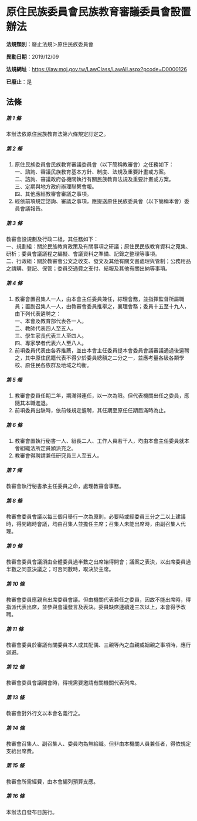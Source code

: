 # 原住民族委員會民族教育審議委員會設置辦法

**法規類別**：廢止法規＞原住民族委員會

**異動日期**：2019/12/09  

**法規網址**：https://law.moj.gov.tw/LawClass/LawAll.aspx?pcode=D0000126

**已廢止**：是



## 法條
##### 第 1 條
本辦法依原住民族教育法第六條規定訂定之。

##### 第 2 條
1. 原住民族委員會民族教育審議委員會（以下簡稱教審會）之任務如下：  
一、諮詢、審議民族教育基本方針、制度、法規及重要計畫或方案。  
二、諮詢、審議政府各機關執行有關民族教育法規及重要計畫或方案。  
三、定期與地方政府辦理聯繫會報。  
四、其他應經教審會審議之事項。
1. 經依前項規定諮詢、審議之事項，應提送原住民族委員會（以下簡稱本會）委員會議報告。

##### 第 3 條
教審會設規劃及行政二組，其任務如下：  
一、規劃組：關於民族教育政策及有關事項之研議；原住民民族教育資料之蒐集、研析；委員會議議程之編擬、會議資料之準備、記錄之整理等事項。  
二、行政組：關於教審會公文之收支、發文及其他有關文書處理與管制；公務用品之請購、登記、保管；委員交通費之支付、結報及其他有關出納等事項。  

##### 第 4 條
1. 教審會置召集人一人，由本會主任委員兼任，綜理會務，並指揮監督所屬職員；置副召集人一人，由教審會委員推舉之，襄理會務；委員十五至十九人，由下列代表遴聘之：  
一、本會及教育部代表各一人。  
二、教師代表四人至五人。  
三、學生家長代表三人至四人。  
四、專家學者代表六人至八人。
1. 前項委員代表由各界推薦，並由本會主任委員提本會委員會議審議通過後遴聘之，其中原住民籍代表不得少於委員總額之二分之一，並應考量各級各類學校、原住民各族群及地域之均衡。

##### 第 5 條
1. 教審會委員任期二年，期滿得連任，以一次為限。但代表機關出任之委員，應隨其本職進退。
1. 前項委員出缺時，依前條規定遴聘，其任期至原任任期屆滿時為止。

##### 第 6 條
1. 教審會置執行秘書一人、組長二人、工作人員若干人，均由本會主任委員就本會組織法所定員額派充之。
1. 教審會得聘請兼任研究員三人至五人。

##### 第 7 條
教審會執行秘書承主任委員之命，處理教審會事務。

##### 第 8 條
教審會委員會議以每三個月舉行一次為原則，必要時或經委員三分之二以上建議時，得開臨時會議，均由召集人並擔任主席；召集人未能出席時，由副召集人代理。

##### 第 9 條
教審會委員會議須由全體委員過半數之出席始得開會；議案之表決，以出席委員過半數之同意決議之；可否同數時，取決於主席。

##### 第 10 條
教審會委員應親自出席委員會議。但由機關代表兼任之委員，因故不能出席時，得指派代表出席，並參與會議發言及表決。委員缺席連續達三次以上，本會得予改聘。

##### 第 11 條
教審會委員於審議有關委員本人或其配偶、三親等內之血親或姻親之事項時，應行迴避。

##### 第 12 條
教審會委員會議開會時，得視需要邀請有關機關代表列席。

##### 第 13 條
教審會對外行文以本會名義行之。

##### 第 14 條
教審會召集人、副召集人、委員均為無給職。但非由本機關人員兼任者，得依規定支給出席費。

##### 第 15 條
教審會所需經費，由本會編列預算支應。

##### 第 16 條
本辦法自發布日施行。


